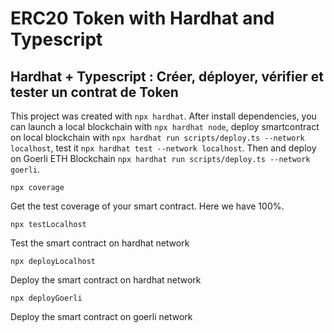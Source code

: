 # ERC20 Token with Hardhat and Typescript

## Hardhat + Typescript : Créer, déployer, vérifier et tester un contrat de Token

This project was created with `npx hardhat`.
After install dependencies, you can launch a local blockchain with `npx hardhat node`, deploy smartcontract on local blockchain with `npx hardhat run scripts/deploy.ts --network localhost`, test it `npx hardhat test --network localhost`. Then and deploy on Goerli ETH Blockchain `npx hardhat run scripts/deploy.ts --network goerli`.

```
npx coverage
```
Get the test coverage of your smart contract. Here we have 100%.

```
npx testLocalhost
```
Test the smart contract on hardhat network

```
npx deployLocalhost
```
Deploy the smart contract on hardhat network

```
npx deployGoerli
```
Deploy the smart contract on goerli network